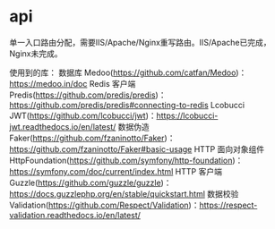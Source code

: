 # api

单一入口路由分配，需要IIS/Apache/Nginx重写路由。IIS/Apache已完成，Nginx未完成。

使用到的库：
数据库 Medoo(https://github.com/catfan/Medoo)：https://medoo.in/doc
Redis 客户端 Predis(https://github.com/predis/predis)：https://github.com/predis/predis#connecting-to-redis
Lcobucci JWT(https://github.com/lcobucci/jwt)：https://lcobucci-jwt.readthedocs.io/en/latest/
数据伪造 Faker(https://github.com/fzaninotto/Faker)：https://github.com/fzaninotto/Faker#basic-usage
HTTP 面向对象组件 HttpFoundation(https://github.com/symfony/http-foundation)：https://symfony.com/doc/current/index.html
HTTP 客户端 Guzzle(https://github.com/guzzle/guzzle)：https://docs.guzzlephp.org/en/stable/quickstart.html
数据校验 Validation(https://github.com/Respect/Validation)：https://respect-validation.readthedocs.io/en/latest/